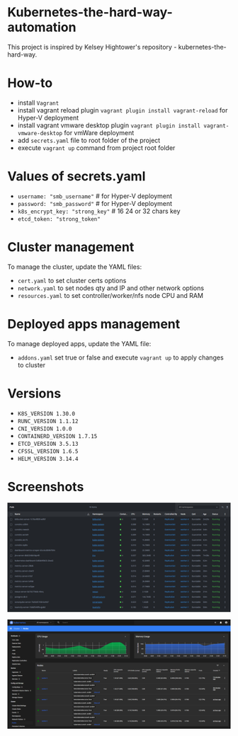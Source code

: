 # Kubernetes-the-hard-way-automation

This project is inspired by Kelsey Hightower's repository - kubernetes-the-hard-way.

# How-to

* install `Vagrant`
* install vagrant reload plugin `vagrant plugin install vagrant-reload` for Hyper-V deployment
* install vagrant vmware desktop plugin `vagrant plugin install vagrant-vmware-desktop` for vmWare deployment
* add `secrets.yaml` file to root folder of the project
* execute `vagrant up` command from project root folder

# Values of secrets.yaml

* `username: "smb_username"`        # for Hyper-V deployment
* `password: "smb_password"`        # for Hyper-V deployment
* `k8s_encrypt_key: "strong_key"`   # 16 24 or 32 chars key
* `etcd_token: "strong_token"`

# Cluster management

To manage the cluster, update the YAML files:

* `cert.yaml` to set cluster certs options
* `network.yaml` to set nodes qty and IP and other network options
* `resources.yaml` to set controller/worker/nfs node CPU and RAM

# Deployed apps management

To manage deployed apps, update the YAML file:

* `addons.yaml` set true or false and execute `vagrant up` to apply changes to cluster

# Versions

* `K8S_VERSION 1.30.0`
* `RUNC_VERSION 1.1.12`
* `CNI_VERSION 1.0.0`
* `CONTAINERD_VERSION 1.7.15`
* `ETCD_VERSION 3.5.13`
* `CFSSL_VERSION 1.6.5`
* `HELM_VERSION 3.14.4`

# Screenshots

![all-pods-from-lens](./docs/screenshots/all-pods-from-lens.png)

![all-nodes-from-kubernetes-dashboard](./docs/screenshots/all-nodes-from-kubernetes-dashboard.png)  
